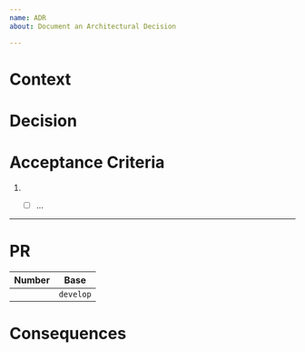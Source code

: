 ```yaml
---
name: ADR
about: Document an Architectural Decision

---
```


# Context

<What is the issue that we are seeing that is motivating this decision or
change. Give any elements that help understanding where this issue comes from.
Leave no room for suggestions or implicit deduction.>


# Decision

<Give details about the architectural decision and what it is doing. Be
extensive: use schemas and references when possible. Do not hesitate to use
schemas and references when possible.>


# Acceptance Criteria

<Use standard vocabulary to describe requirement levels RFC-2119: Must-Should-May.
e.g.: The API _must_ support creation of wallets through a dedicated endpoint.>

1. - [ ] ...


---

# PR

| Number    | Base      |
| ---       | ---       |
| [][PR-1] | `develop` |

[PR-1]: https://github.com/input-output-hk/cardano-wallet/pull/ 


# Consequences

<To be completed in retrospective. What becomes easier or more difficult to do
because of this change.>
